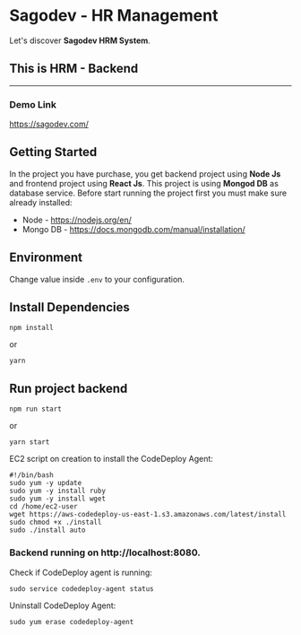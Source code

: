 # Sagodev - HR Management

Let's discover **Sagodev HRM System**.


## This is HRM - Backend

--------------------------------

### Demo Link
https://sagodev.com/

## Getting Started

In the project you have purchase, you get backend project using **Node Js** and frontend project using **React Js**.
This project is using **Mongod DB** as database service. Before start running the project first you must make sure already installed:
- Node - https://nodejs.org/en/
- Mongo DB - https://docs.mongodb.com/manual/installation/

## Environment

Change value inside ```.env``` to your configuration.

## Install Dependencies

```shell
npm install
```

or

```shell
yarn
```

## Run project backend

```shell
npm run start
```

or

```shell
yarn start
```
EC2 script on creation to install the CodeDeploy Agent:

```shell
#!/bin/bash
sudo yum -y update
sudo yum -y install ruby
sudo yum -y install wget
cd /home/ec2-user
wget https://aws-codedeploy-us-east-1.s3.amazonaws.com/latest/install
sudo chmod +x ./install
sudo ./install auto
```

### Backend running on http://localhost:8080.

Check if CodeDeploy agent is running:

```shell
sudo service codedeploy-agent status
```

Uninstall CodeDeploy Agent:

```shell
sudo yum erase codedeploy-agent
```
